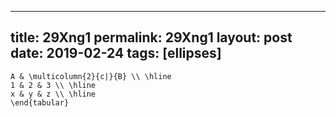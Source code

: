 ---
 title: 29Xng1
 permalink: 29Xng1
 layout: post
 date: 2019-02-24
 tags: [ellipses]
 ---

```latex\begin{tabular}{|c|c|c|} \hline
A & \multicolumn{2}{c|}{B} \\ \hline
1 & 2 & 3 \\ \hline
x & y & z \\ \hline
\end{tabular}
```